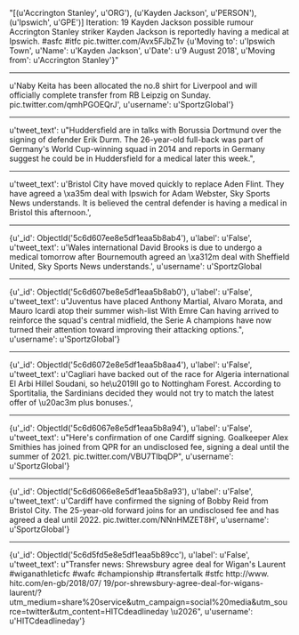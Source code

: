 "[(u'Accrington Stanley', u'ORG'),
 (u'Kayden Jackson', u'PERSON'),
 (u'Ipswich', u'GPE')]
Iteration: 19
Kayden Jackson possible rumour
Accrington Stanley striker Kayden Jackson is reportedly having a medical at Ipswich. #asfc #itfc pic.twitter.com/Avx5FJbZ1v
{u'Moving to': u'Ipswich Town', u'Name': u'Kayden Jackson', u'Date': u'9 August 2018', u'Moving from': u'Accrington Stanley'}"

 ------------------------------------------------------

 u'Naby Keita has been allocated the no.8 shirt for Liverpool and will officially complete transfer from RB Leipzig on Sunday. pic.twitter.com/qmhPGOEQrJ',
  u'username': u'SportzGlobal'}

  ------------------------------------------------------

 u'tweet_text': u"Huddersfield are in talks with Borussia Dortmund over the signing of defender Erik Durm. The 26-year-old full-back was part of Germany's World Cup-winning squad in 2014 and reports in Germany suggest he could be in Huddersfield for a medical later this week.",

 ------------------------------------------------------

 u'tweet_text': u'Bristol City have moved quickly to replace Aden Flint. They have agreed a \xa35m deal with Ipswich for Adam Webster, Sky Sports News understands. It is believed the central defender is having a medical in Bristol this afternoon.',

 ------------------------------------------------------


 {u'_id': ObjectId('5c6d607ee8e5df1eaa5b8ab4'),
 u'label': u'False',
 u'tweet_text': u'Wales international David Brooks is due to undergo a medical tomorrow after Bournemouth agreed an \xa312m deal with Sheffield United, Sky Sports News understands.', u'username': u'SportzGlobal

 ------------------------------------------------------


 {u'_id': ObjectId('5c6d607be8e5df1eaa5b8ab0'),
  u'label': u'False',
  u'tweet_text': u"Juventus have placed Anthony Martial, Alvaro Morata, and Mauro Icardi atop their summer wish-list With Emre Can having arrived to reinforce the squad's central midfield, the Serie A champions have now turned their attention toward improving their attacking options.",
  u'username': u'SportzGlobal'}

  ------------------------------------------------------


  {u'_id': ObjectId('5c6d6072e8e5df1eaa5b8aa4'),
 u'label': u'False',
 u'tweet_text': u'Cagliari have backed out of the race for Algeria international El Arbi Hillel Soudani, so he\u2019ll go to Nottingham Forest. According to Sportitalia, the Sardinians decided they would not try to match the latest offer of \u20ac3m plus bonuses.',


 ---------------------------------------------------------


 {u'_id': ObjectId('5c6d6067e8e5df1eaa5b8a94'),
 u'label': u'False',
 u'tweet_text': u"Here's confirmation of one Cardiff signing. Goalkeeper Alex Smithies has joined from QPR for an undisclosed fee, signing a deal until the summer of 2021. pic.twitter.com/VBU7TlbqDP",
 u'username': u'SportzGlobal'}


 ---------------------------------------------------------


 {u'_id': ObjectId('5c6d6066e8e5df1eaa5b8a93'),
 u'label': u'False',
 u'tweet_text': u'Cardiff have confirmed the signing of Bobby Reid from Bristol City. The 25-year-old forward joins for an undisclosed fee and has agreed a deal until 2022. pic.twitter.com/NNnHMZET8H',
 u'username': u'SportzGlobal'}



 ----------------------------------------------------------

 {u'_id': ObjectId('5c6d5fd5e8e5df1eaa5b89cc'),
 u'label': u'False',
 u'tweet_text': u"Transfer news: Shrewsbury agree deal for Wigan's Laurent #wiganathleticfc #wafc #championship #transfertalk #stfc http://www. hitc.com/en-gb/2018/07/ 19/por-shrewsbury-agree-deal-for-wigans-laurent/?utm_medium=share%20service&utm_campaign=social%20media&utm_source=twitter&utm_content=HITCdeadlineday \u2026",
 u'username': u'HITCdeadlineday'}
